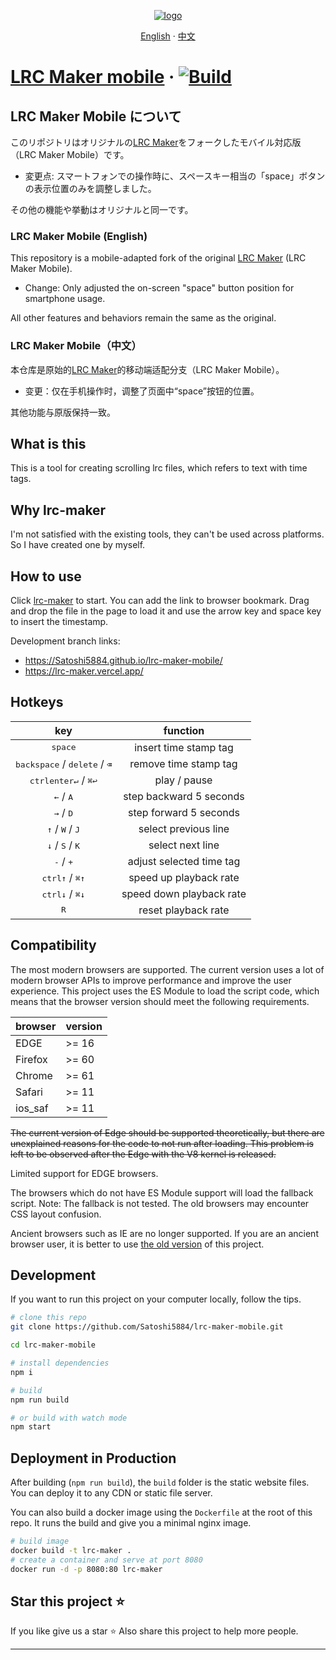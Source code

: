 <p align="center">
    <a href="https://Satoshi5884.github.io/lrc-maker-mobile/">
        <img src="./public/favicons/apple-touch-icon.png" alt="logo" />
    </a>
</p>

<div align="center">

[English](./README.md) · [中文](./README-zh.md)

</div>

# [LRC Maker mobile][lrc maker mobile] &middot; [![Build](https://github.com/Satoshi5884/lrc-maker-mobile/actions/workflows/build.yml/badge.svg)](https://github.com/Satoshi5884/lrc-maker-mobile/actions/workflows/build.yml)

## LRC Maker Mobile について

このリポジトリはオリジナルの[LRC Maker][lrc maker]をフォークしたモバイル対応版（LRC Maker Mobile）です。

- 変更点: スマートフォンでの操作時に、スペースキー相当の「space」ボタンの表示位置のみを調整しました。

その他の機能や挙動はオリジナルと同一です。

### LRC Maker Mobile (English)

This repository is a mobile-adapted fork of the original [LRC Maker][lrc maker] (LRC Maker Mobile).

- Change: Only adjusted the on-screen "space" button position for smartphone usage.

All other features and behaviors remain the same as the original.

### LRC Maker Mobile（中文）

本仓库是原始的[LRC Maker][lrc maker]的移动端适配分支（LRC Maker Mobile）。

- 变更：仅在手机操作时，调整了页面中“space”按钮的位置。

其他功能与原版保持一致。

## What is this

This is a tool for creating scrolling lrc files, which refers to text with time tags.

## Why lrc-maker

I'm not satisfied with the existing tools, they can't be used across platforms. So I have created one by myself.

## How to use

Click [lrc-maker][lrc maker] to start. You can add the link to browser bookmark. Drag and drop the file in the page to load it and use the arrow key and space key to insert the timestamp.

Development branch links:

- https://Satoshi5884.github.io/lrc-maker-mobile/
- https://lrc-maker.vercel.app/

## Hotkeys

|                             key                             |         function         |
| :---------------------------------------------------------: | :----------------------: |
|                      <kbd>space</kbd>                       |  insert time stamp tag   |
|   <kbd>backspace</kbd> / <kbd>delete</kbd> / <kbd>⌫</kbd>   |  remove time stamp tag   |
| <kbd>ctrl</kbd><kbd>enter↵</kbd> / <kbd>⌘</kbd><kbd>↩</kbd> |       play / pause       |
|                 <kbd>←</kbd> / <kbd>A</kbd>                 | step backward 5 seconds  |
|                 <kbd>→</kbd> / <kbd>D</kbd>                 |  step forward 5 seconds  |
|         <kbd>↑</kbd> / <kbd>W</kbd> / <kbd>J</kbd>          |   select previous line   |
|         <kbd>↓</kbd> / <kbd>S</kbd> / <kbd>K</kbd>          |     select next line     |
|                 <kbd>-</kbd> / <kbd>+</kbd>                 | adjust selected time tag |
|   <kbd>ctrl</kbd><kbd>↑</kbd> / <kbd>⌘</kbd><kbd>↑</kbd>    |  speed up playback rate  |
|   <kbd>ctrl</kbd><kbd>↓</kbd> / <kbd>⌘</kbd><kbd>↓</kbd>    | speed down playback rate |
|                        <kbd>R</kbd>                         |   reset playback rate    |

## Compatibility

The most modern browsers are supported. The current version uses a lot of modern browser APIs to improve performance and improve the user experience. This project uses the ES Module to load the script code, which means that the browser version should meet the following requirements.

| browser | version |
| :------ | :------ |
| EDGE    | >= 16   |
| Firefox | >= 60   |
| Chrome  | >= 61   |
| Safari  | >= 11   |
| ios_saf | >= 11   |

<del>
The current version of Edge should be supported theoretically, but there are unexplained reasons for the code to not run after loading. This problem is left to be observed after the Edge with the V8 kernel is released.
</del>

Limited support for EDGE browsers.

The browsers which do not have ES Module support will load the fallback script. Note: The fallback is not tested. The old browsers may encounter CSS layout confusion.

Ancient browsers such as IE are no longer supported. If you are an ancient browser user, it is better to use [the old version][version 3.x] of this project.

## Development

If you want to run this project on your computer locally, follow the tips.

```bash
# clone this repo
git clone https://github.com/Satoshi5884/lrc-maker-mobile.git

cd lrc-maker-mobile

# install dependencies
npm i

# build
npm run build

# or build with watch mode
npm start
```

## Deployment in Production

After building (`npm run build`), the `build` folder is the static website files.
You can deploy it to any CDN or static file server.

You can also build a docker image using the `Dockerfile` at the root of this repo.
It runs the build and give you a minimal nginx image.

```bash
# build image
docker build -t lrc-maker .
# create a container and serve at port 8080
docker run -d -p 8080:80 lrc-maker
```

## Star this project :star:

If you like give us a star :star: Also share this project to help more people.

---

[lrc maker]: https://Satoshi5884.github.io/lrc-maker-mobile/
[lrc maker mobile]: https://Satoshi5884.github.io/lrc-maker-mobile/
[version 3.x]: https://lrc-maker.github.io/3.x

